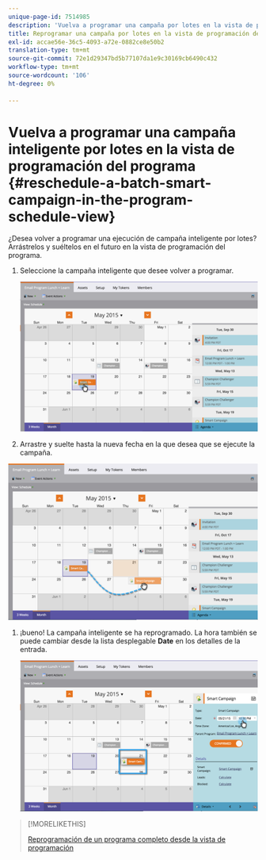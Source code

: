 ```yaml
---
unique-page-id: 7514985
description: 'Vuelva a programar una campaña por lotes en la vista de programación del programa: documentos de Marketo: documentación del producto'
title: Reprogramar una campaña por lotes en la vista de programación del programa
exl-id: accae56e-36c5-4093-a72e-0882ce8e50b2
translation-type: tm+mt
source-git-commit: 72e1d29347bd5b77107da1e9c30169cb6490c432
workflow-type: tm+mt
source-wordcount: '106'
ht-degree: 0%

---
```


# Vuelva a programar una campaña inteligente por lotes en la vista de programación del programa {#reschedule-a-batch-smart-campaign-in-the-program-schedule-view}

¿Desea volver a programar una ejecución de campaña inteligente por lotes? Arrástrelos y suéltelos en el futuro en la vista de programación del programa.

1. Seleccione la campaña inteligente que desee volver a programar.

   ![](assets/image2015-5-19-12-3a8-3a28.png)

1. Arrastre y suelte hasta la nueva fecha en la que desea que se ejecute la campaña.

![](assets/image2015-5-19-12-3a12-3a1.png)

1. ¡bueno! La campaña inteligente se ha reprogramado. La hora también se puede cambiar desde la lista desplegable **Date** en los detalles de la entrada.

   ![](assets/image2015-5-19-12-3a15-3a38.png)

>[!MORELIKETHIS]
>
>[Reprogramación de un programa completo desde la vista de programación](/help/marketo/product-docs/core-marketo-concepts/programs/program-schedule-view/rescheduling-an-entire-program-from-the-schedule-view.md)
